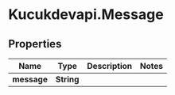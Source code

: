 # Kucukdevapi.Message

## Properties

Name | Type | Description | Notes
------------ | ------------- | ------------- | -------------
**message** | **String** |  | 


